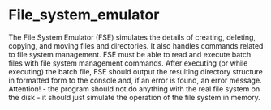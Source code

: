 # File_system_emulator
The File System Emulator (FSE) simulates the details of creating, deleting, copying, and moving files and directories. It also handles commands related to file system management. FSE must be able to read and execute batch files with file system management commands. After executing (or while executing) the batch file, FSE should output the resulting directory structure in formatted form to the console and, if an error is found, an error message. Attention! - the program should not do anything with the real file system on the disk - it should just simulate the operation of the file system in memory.

